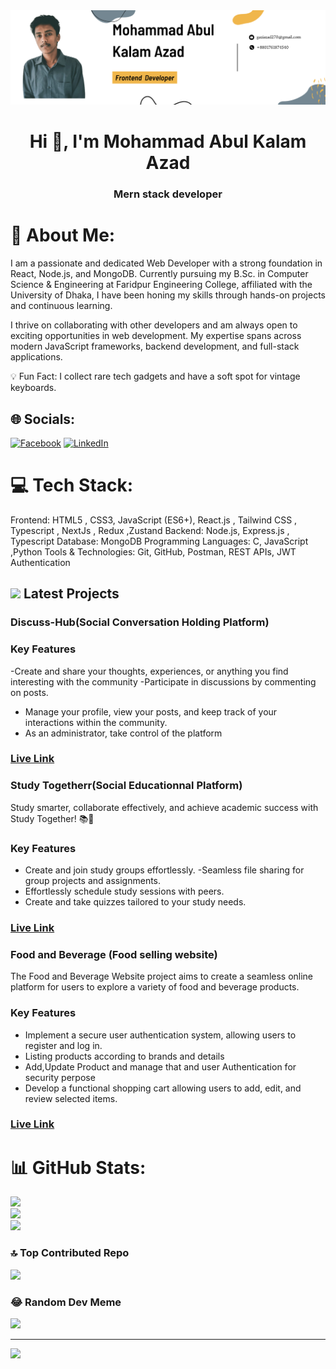 
<img src="Navy And White Geometric Technology  LinkedIn Banner.png">

<h1 align="center">Hi 👋, I'm Mohammad Abul Kalam Azad</h1>
<h3 align="center"> Mern stack developer </h3>

# 💫 About Me:
I am a passionate and dedicated Web Developer with a strong foundation in React, Node.js, and MongoDB. Currently pursuing my B.Sc. in Computer Science & Engineering at Faridpur Engineering College, affiliated with the University of Dhaka, I have been honing my skills through hands-on projects and continuous learning.

I thrive on collaborating with other developers and am always open to exciting opportunities in web development. My expertise spans across modern JavaScript frameworks, backend development, and full-stack applications.

💡 Fun Fact: I collect rare tech gadgets and have a soft spot for vintage keyboards.


## 🌐 Socials:
[![Facebook](https://img.shields.io/badge/Facebook-%231877F2.svg?logo=Facebook&logoColor=white)](https://facebook.com/gaziabulkalam.azad.75) [![LinkedIn](https://img.shields.io/badge/LinkedIn-%230077B5.svg?logo=linkedin&logoColor=white)](https://linkedin.com/in/gazi-azad-49ab71294/) 

# 💻 Tech Stack:
Frontend: HTML5 , CSS3, JavaScript (ES6+), React.js , Tailwind CSS , Typescript ,  NextJs , Redux ,Zustand 
Backend: Node.js, Express.js , Typescript 
Database: MongoDB
Programming Languages: C, JavaScript ,Python 
Tools & Technologies: Git, GitHub, Postman, REST APIs, JWT Authentication


##  <img src="https://c.tenor.com/NCRHhqkXrJYAAAAi/programmers-go-internet.gif" width="25"> Latest Projects

<h3>Discuss-Hub(Social Conversation Holding Platform)</h3>

### Key Features

-Create and share your thoughts, experiences, or anything you find interesting with the community
-Participate in discussions by commenting on posts. 
- Manage your profile, view your posts, and keep track of your interactions within the community.
- As an administrator, take control of the platform

### <a href="https://discuss-hub-ec6b5.web.app/">Live Link</a>

<h3>Study Togetherr(Social Educationnal Platform)</h3>
Study smarter, collaborate effectively, and achieve academic success with Study Together! 📚🚀

### Key Features

- Create and join study groups effortlessly.
-Seamless file sharing for group projects and assignments.
- Effortlessly schedule study sessions with peers.
- Create and take quizzes tailored to your study needs.

### <a href="https://study-together-10951.web.app/">Live Link</a>

<h3>Food and Beverage (Food selling website)</h3>
The Food and Beverage Website project aims to create a seamless online platform for users to explore a variety of food and beverage products.

### Key Features

- Implement a secure user authentication system, allowing users to register and log in.
- Listing products according to brands and details
- Add,Update Product and manage that and user Authentication for security perpose
- Develop a functional shopping cart allowing users to add, edit, and review selected items.

### <a href="https://food-and-beverage-8cdde.web.app/">Live Link</a>




# 📊 GitHub Stats:
![](https://github-readme-stats.vercel.app/api?username=gazi275&theme=dark&hide_border=false&include_all_commits=false&count_private=true)<br/>
![](https://github-readme-streak-stats.herokuapp.com/?user=gazi275&theme=dark&hide_border=false)<br/>
![](https://github-readme-stats.vercel.app/api/top-langs/?username=gazi275&theme=dark&hide_border=false&include_all_commits=false&count_private=true&layout=compact)


### 🔝 Top Contributed Repo
![](https://github-contributor-stats.vercel.app/api?username=gazi275&limit=5&theme=dark&combine_all_yearly_contributions=true)

### 😂 Random Dev Meme
<img src='https://randommeme-five.vercel.app/' style="height: 400px;"/>

---
[![](https://visitcount.itsvg.in/api?id=gazi275&icon=0&color=0)](https://visitcount.itsvg.in)





